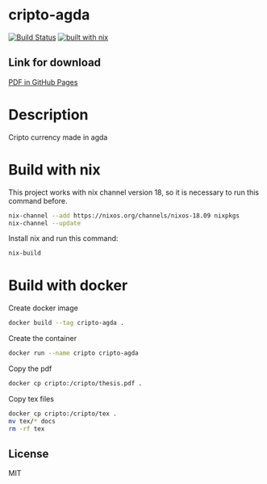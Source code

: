 # cripto-agda

[![Build Status](https://travis-ci.com/guilhermehas/cripto-agda.svg?branch=master)](https://travis-ci.com/guilhermehas/cripto-agda)
[![built with nix](https://builtwithnix.org/badge.svg)](https://builtwithnix.org)

## Link for download
[PDF in GitHub Pages](https://guilhermehas.github.io/cripto-agda/thesis.pdf)

# Description
Cripto currency made in agda

# Build with nix
This project works with nix channel version 18, so it is necessary to run this command before.
```bash
nix-channel --add https://nixos.org/channels/nixos-18.09 nixpkgs
nix-channel --update
```

Install nix and run this command:
```bash
nix-build
```

# Build with docker
Create docker image
```bash
docker build --tag cripto-agda .
```

Create the container
```bash
docker run --name cripto cripto-agda
```

Copy the pdf
```bash
docker cp cripto:/cripto/thesis.pdf .
```

Copy tex files
```bash
docker cp cripto:/cripto/tex .
mv tex/* docs
rm -rf tex
```


License
----
MIT
